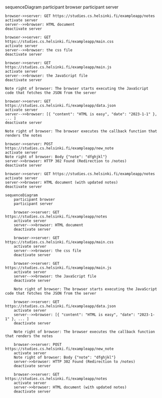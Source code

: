 sequenceDiagram
    participant browser
    participant server

    browser->>server: GET https://studies.cs.helsinki.fi/exampleapp/notes
    activate server
    server-->>browser: HTML document
    deactivate server

    browser->>server: GET https://studies.cs.helsinki.fi/exampleapp/main.css
    activate server
    server-->>browser: the css file
    deactivate server

    browser->>server: GET https://studies.cs.helsinki.fi/exampleapp/main.js
    activate server
    server-->>browser: the JavaScript file
    deactivate server

    Note right of browser: The browser starts executing the JavaScript code that fetches the JSON from the server

    browser->>server: GET https://studies.cs.helsinki.fi/exampleapp/data.json
    activate server
    server-->>browser: [{ "content": "HTML is easy", "date": "2023-1-1" }, ... ]
    deactivate server

    Note right of browser: The browser executes the callback function that renders the notes
    
    browser->>server: POST https://studies.cs.helsinki.fi/exampleapp/new_note
    activate server
    Note right of browser: Body {"note": "dfghjkl"}
    server->>browser: HTTP 302 Found (Redirection to /notes)
    deactivate server
    
    browser->>server: GET https://studies.cs.helsinki.fi/exampleapp/notes
    activate server
    server->>browser: HTML document (with updated notes)
    deactivate server

```mermaid
sequenceDiagram
    participant browser
    participant server

    browser->>server: GET https://studies.cs.helsinki.fi/exampleapp/notes
    activate server
    server-->>browser: HTML document
    deactivate server

    browser->>server: GET https://studies.cs.helsinki.fi/exampleapp/main.css
    activate server
    server-->>browser: the css file
    deactivate server

    browser->>server: GET https://studies.cs.helsinki.fi/exampleapp/main.js
    activate server
    server-->>browser: the JavaScript file
    deactivate server

    Note right of browser: The browser starts executing the JavaScript code that fetches the JSON from the server

    browser->>server: GET https://studies.cs.helsinki.fi/exampleapp/data.json
    activate server
    server-->>browser: [{ "content": "HTML is easy", "date": "2023-1-1" }, ... ]
    deactivate server

    Note right of browser: The browser executes the callback function that renders the notes
    
    browser->>server: POST https://studies.cs.helsinki.fi/exampleapp/new_note
    activate server
    Note right of browser: Body {"note": "dfghjkl"}
    server->>browser: HTTP 302 Found (Redirection to /notes)
    deactivate server
    
    browser->>server: GET https://studies.cs.helsinki.fi/exampleapp/notes
    activate server
    server->>browser: HTML document (with updated notes)
    deactivate server
```